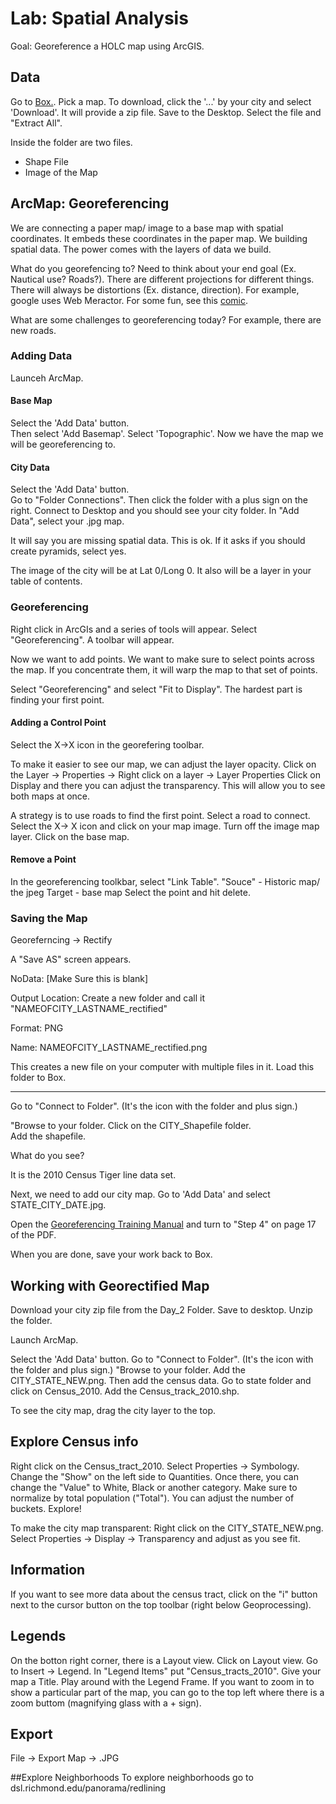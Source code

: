 # Lab: Spatial Analysis

Goal: Georeference a HOLC map using ArcGIS.


## Data

Go to [Box.](https://tinyurl.com/introdhspatial). Pick a map. 
To download, click the  '...' by your city and select 'Download'. 
It will provide a zip file. Save to the Desktop.
Select the file and "Extract All".

Inside the folder are two files.
- Shape File
- Image of the Map


## ArcMap: Georeferencing 

We are connecting a paper map/ image to a base map with spatial coordinates.
It embeds these coordinates in the paper map.
We building spatial data. 
The power comes with the layers of data we build. 

What do you georefencing to?
Need to think about your end goal (Ex. Nautical use? Roads?).
There are different projections for different things. 
There will always be distortions (Ex. distance, direction).
For example, google uses Web Meractor. 
For some fun, see this [comic](https://xkcd.com/977/).

What are some challenges to georeferencing today? 
For example, there are new roads. 

### Adding Data 
Launceh ArcMap. 

#### Base Map

Select the 'Add Data' button.  
Then select 'Add Basemap'.
Select 'Topographic'.
Now we have the map we will be georeferencing to. 

####  City Data

Select the 'Add Data' button.  
Go to "Folder Connections".
Then click the folder with a plus sign on the right. 
Connect to Desktop and you should see your city folder. 
In "Add Data", select your .jpg map.

It will say you are missing spatial data. This is ok. 
If it asks if you should create pyramids, select yes.


The image of the city will be at Lat 0/Long 0.
It also will be a layer in your table of contents. 

### Georeferencing

Right click in ArcGIs and a series of tools will appear.
Select "Georeferencing".
A toolbar will appear.

Now we want to add points. 
We want to make sure to select points across the map.
If you concentrate them, it will warp the map to that set of points.

Select "Georeferencing" and select "Fit to Display". 
The hardest part is finding your first point. 

#### Adding a Control Point 
Select the X->X icon in the georefering toolbar.

To make it easier to see our map, we can adjust the layer opacity.
Click on the Layer -> Properties -> Right click on a layer -> Layer Properties
Click on Display and there you can adjust the transparency. 
This will allow you to see both maps at once.

A strategy is to use roads to find the first point.
Select a road to connect.
Select the X-> X icon and click on your map image.
Turn off the image map layer.
Click on the base map. 

#### Remove a Point
In the georeferencing toolkbar, select  "Link Table".
"Souce" - Historic map/ the jpeg
Target -  base map 
Select the point and hit delete. 

### Saving the Map

Georeferncing -> Rectify

A "Save AS" screen appears. 

NoData: [Make Sure this is blank]

Output Location:  Create a new folder and call it "NAMEOFCITY_LASTNAME_rectified"

Format: PNG

Name: NAMEOFCITY_LASTNAME_rectified.png

This creates a new file on your computer with multiple files in it. 
Load this folder to Box. 

-------

Go to "Connect to Folder". (It's the icon with the folder and plus sign.) 

"Browse to your folder. 
Click on the CITY_Shapefile folder.  
Add the shapefile. 

What do you see?

It is the 2010 Census Tiger line data set.

Next, we need to add our city map.  Go to 'Add Data' and select STATE_CITY_DATE.jpg.

Open the [ Georeferencing Training Manual](https://github.com/introdh2016/other/blob/master/HOLC%20Georeferencing%20Training%20Manual.pdf) and turn to "Step 4" on page 17 of the PDF.

When you are done, save your work back to Box. 

## Working with Georectified Map 

Download your city zip file from the Day_2 Folder. Save to desktop. Unzip the folder. 

Launch ArcMap. 

Select the 'Add Data' button.  Go to "Connect to Folder". (It's the icon with the folder and plus sign.) "Browse to your folder. Add the CITY_STATE_NEW.png.  Then add the census data. Go to state folder and click on Census_2010. Add the Census_track_2010.shp.

To see the city map, drag the city layer to the top.

##  Explore Census info

Right click on the Census_tract_2010. Select Properties -> Symbology. Change the "Show" on the left side to Quantities. Once there, you can change the "Value" to White, Black or another category. Make sure to normalize by total population ("Total"). You can adjust the number of buckets. Explore!

To make the city map transparent: Right click on the CITY_STATE_NEW.png. Select Properties -> Display -> Transparency and adjust as you see fit. 

## Information
 If you want to see more data about the census tract,  click on the "i" button next to the cursor button on the top toolbar (right below Geoprocessing). 
 
## Legends
On the botton right corner, there is a Layout view.  Click on Layout view.   Go to Insert -> Legend.  In "Legend Items" put "Census_tracts_2010".   Give your map a Title.  Play around with the Legend Frame.   If you want to zoom in to show a particular part of the map, you can go to the top left where there is a zoom buttom (magnifying glass with a + sign). 
 
## Export 
 File -> Export Map -> .JPG
 
##Explore Neighborhoods
To explore neighborhoods go to dsl.richmond.edu/panorama/redlining
 

